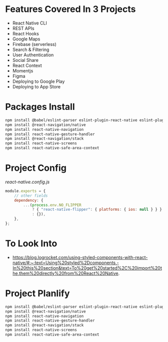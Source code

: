 # Features Covered In 3 Projects

-   React Native CLI
-   REST APIs
-   React Hooks
-   Google Maps
-   Firebase (serverless)
-   Search & Filtering
-   User Authentication
-   Social Share
-   React Context
-   Momentjs
-   Figma
-   Deploying to Google Play
-   Deploying to App Store

# Packages Install

```bash
npm install @babel/eslint-parser eslint-plugin-react-native eslint-plugin-react
npm install @react-navigation/native
npm install react-native-navigation
npm install react-native-gesture-handler
npm install @react-navigation/stack
npm install react-native-screens
npm install react-native-safe-area-context

```

# Project Config

_react-native.config.js_

```js
module.exports = {
    // other fields
    dependency: {
        ...(process.env.NO_FLIPPER
            ? { "react-native-flipper": { platforms: { ios: null } } }
            : {}),
    },
};
```

# To Look Into

-   https://blog.logrocket.com/using-styled-components-with-react-native/#:~:text=Using%20styled%2Dcomponents,-In%20this%20section&text=To%20get%20started%2C%20import%20the,them%20directly%20from%20React%20Native.

# Project Planlify

```bash
npm install @babel/eslint-parser eslint-plugin-react-native eslint-plugin-react
npm install @react-navigation/native
npm install react-native-navigation
npm install react-native-gesture-handler
npm install @react-navigation/stack
npm install react-native-screens
npm install react-native-safe-area-context
```
